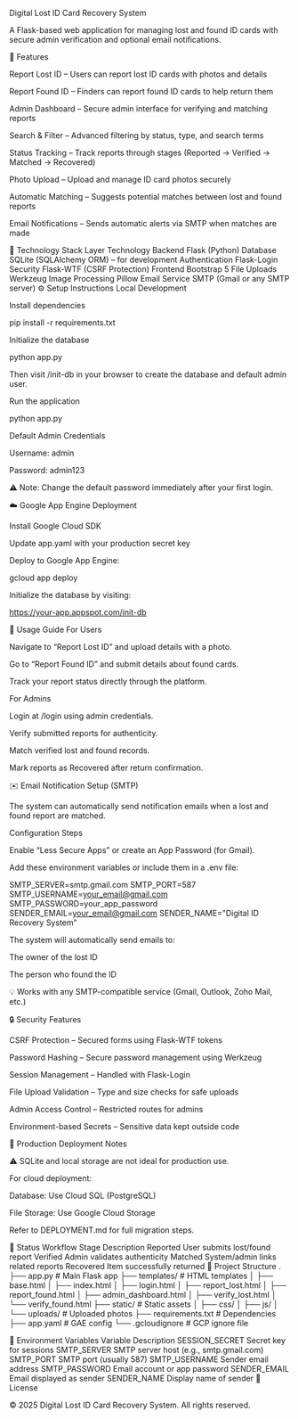 Digital Lost ID Card Recovery System

A Flask-based web application for managing lost and found ID cards with secure admin verification and optional email notifications.

🚀 Features

Report Lost ID – Users can report lost ID cards with photos and details

Report Found ID – Finders can report found ID cards to help return them

Admin Dashboard – Secure admin interface for verifying and matching reports

Search & Filter – Advanced filtering by status, type, and search terms

Status Tracking – Track reports through stages (Reported → Verified → Matched → Recovered)

Photo Upload – Upload and manage ID card photos securely

Automatic Matching – Suggests potential matches between lost and found reports

Email Notifications – Sends automatic alerts via SMTP when matches are made

🧩 Technology Stack
Layer	Technology
Backend	Flask (Python)
Database	SQLite (SQLAlchemy ORM) – for development
Authentication	Flask-Login
Security	Flask-WTF (CSRF Protection)
Frontend	Bootstrap 5
File Uploads	Werkzeug
Image Processing	Pillow
Email Service	SMTP (Gmail or any SMTP server)
⚙️ Setup Instructions
Local Development

Install dependencies

pip install -r requirements.txt


Initialize the database

python app.py


Then visit /init-db in your browser to create the database and default admin user.

Run the application

python app.py


Default Admin Credentials

Username: admin

Password: admin123

⚠️ Note: Change the default password immediately after your first login.

☁️ Google App Engine Deployment

Install Google Cloud SDK

Update app.yaml with your production secret key

Deploy to Google App Engine:

gcloud app deploy


Initialize the database by visiting:

https://your-app.appspot.com/init-db

🧭 Usage Guide
For Users

Navigate to “Report Lost ID” and upload details with a photo.

Go to “Report Found ID” and submit details about found cards.

Track your report status directly through the platform.

For Admins

Login at /login using admin credentials.

Verify submitted reports for authenticity.

Match verified lost and found records.

Mark reports as Recovered after return confirmation.

✉️ Email Notification Setup (SMTP)

The system can automatically send notification emails when a lost and found report are matched.

Configuration Steps

Enable “Less Secure Apps” or create an App Password (for Gmail).

Add these environment variables or include them in a .env file:

SMTP_SERVER=smtp.gmail.com
SMTP_PORT=587
SMTP_USERNAME=your_email@gmail.com
SMTP_PASSWORD=your_app_password
SENDER_EMAIL=your_email@gmail.com
SENDER_NAME="Digital ID Recovery System"


The system will automatically send emails to:

The owner of the lost ID

The person who found the ID

💡 Works with any SMTP-compatible service (Gmail, Outlook, Zoho Mail, etc.)

🔒 Security Features

CSRF Protection – Secured forms using Flask-WTF tokens

Password Hashing – Secure password management using Werkzeug

Session Management – Handled with Flask-Login

File Upload Validation – Type and size checks for safe uploads

Admin Access Control – Restricted routes for admins

Environment-based Secrets – Sensitive data kept outside code

🧱 Production Deployment Notes

⚠️ SQLite and local storage are not ideal for production use.

For cloud deployment:

Database: Use Cloud SQL (PostgreSQL)

File Storage: Use Google Cloud Storage

Refer to DEPLOYMENT.md for full migration steps.

🔄 Status Workflow
Stage	Description
Reported	User submits lost/found report
Verified	Admin validates authenticity
Matched	System/admin links related reports
Recovered	Item successfully returned
📁 Project Structure
.
├── app.py                  # Main Flask app
├── templates/              # HTML templates
│   ├── base.html
│   ├── index.html
│   ├── login.html
│   ├── report_lost.html
│   ├── report_found.html
│   ├── admin_dashboard.html
│   ├── verify_lost.html
│   └── verify_found.html
├── static/                 # Static assets
│   ├── css/
│   ├── js/
│   └── uploads/            # Uploaded photos
├── requirements.txt        # Dependencies
├── app.yaml                # GAE config
└── .gcloudignore           # GCP ignore file

🔧 Environment Variables
Variable	Description
SESSION_SECRET	Secret key for sessions
SMTP_SERVER	SMTP server host (e.g., smtp.gmail.com)
SMTP_PORT	SMTP port (usually 587)
SMTP_USERNAME	Sender email address
SMTP_PASSWORD	Email account or app password
SENDER_EMAIL	Email displayed as sender
SENDER_NAME	Display name of sender
📜 License

© 2025 Digital Lost ID Card Recovery System. All rights reserved.
